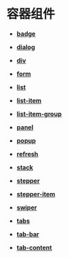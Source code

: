 # 容器组件



- **[badge](js-components-container-badge.md)**

- **[dialog](js-components-container-dialog.md)**

- **[div](js-components-container-div.md)**

- **[form](js-components-container-form.md)**

- **[list](js-components-container-list.md)**

- **[list-item](js-components-container-list-item.md)**

- **[list-item-group](js-components-container-list-item-group.md)**

- **[panel](js-components-container-panel.md)**

- **[popup](js-components-container-popup.md)**

- **[refresh](js-components-container-refresh.md)**

- **[stack](js-components-container-stack.md)**

- **[stepper](js-components-container-stepper.md)**

- **[stepper-item](js-components-container-stepper-item.md)**

- **[swiper](js-components-container-swiper.md)**

- **[tabs](js-components-container-tabs.md)**

- **[tab-bar](js-components-container-tab-bar.md)**

- **[tab-content](js-components-container-tab-content.md)**